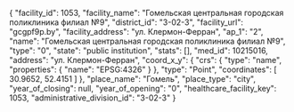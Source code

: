 {
    "facility_id": 1053,
    "facility_name": "Гомельская центральная городская поликлиника филиал №9",
    "district_id": "3-02-3",
    "facility_url": "gcgpf9p.by",
    "facility_address": "ул. Клермон-Ферран",
    "ap_1": "2",
    "name": "Гомельская центральная городская поликлиника филиал №9",
    "type": "0",
    "state": "public institution",
    "stats": [],
    "med_id": 10215016,
    "address": "ул. Клермон-Ферран",
    "coord_x_y": {
        "crs": {
            "type": "name",
            "properties": {
                "name": "EPSG:4326"
            }
        },
        "type": "Point",
        "coordinates": [
            30.9652,
            52.4151
        ]
    },
    "place_name": "Гомель",
    "place_type": "city",
    "year_of_closing": null,
    "year_of_opening": "0",
    "healthcare_facility_key": 1053,
    "administrative_division_id": "3-02-3"
}
